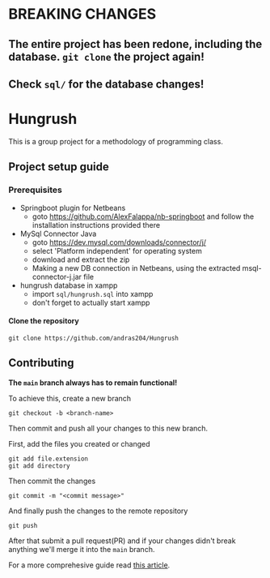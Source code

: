 # BREAKING CHANGES

## The entire project has been redone, including the database. `git clone` the project again!

## Check `sql/` for the database changes!

# Hungrush

This is a group project for a methodology of programming class.

## Project setup guide

### Prerequisites

- Springboot plugin for Netbeans
	- goto https://github.com/AlexFalappa/nb-springboot and follow the installation instructions provided there
- MySql Connector Java
	- goto https://dev.mysql.com/downloads/connector/j/
	- select 'Platform independent' for operating system
	- download and extract the zip
	- Making a new DB connection in Netbeans, using the extracted msql-connector-j.jar file
- hungrush database in xampp
	- import `sql/hungrush.sql` into xampp
	- don't forget to actually start xampp

#### Clone the repository

```
git clone https://github.com/andras204/Hungrush
```

## Contributing

**The `main` branch always has to remain functional!**

To achieve this, create a new branch

```
git checkout -b <branch-name>
```

Then commit and push all your changes to this new branch.

First, add the files you created or changed

```
git add file.extension
git add directory
```

Then commit the changes

```
git commit -m "<commit message>"
```

And finally push the changes to the remote repository

```
git push
```

After that submit a pull request(PR) and if your changes didn't break anything we'll merge it into the `main` branch.

For a more comprehesive guide read [this article](https://medium.com/@jonathanmines/the-ultimate-github-collaboration-guide-df816e98fb67).
